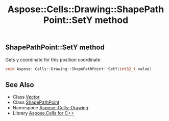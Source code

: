 ﻿---
title: Aspose::Cells::Drawing::ShapePathPoint::SetY method
linktitle: SetY
second_title: Aspose.Cells for C++ API Reference
description: 'Aspose::Cells::Drawing::ShapePathPoint::SetY method. Gets y coordinate for this position coordinate in C++.'
type: docs
weight: 900
url: /cpp/aspose.cells.drawing/shapepathpoint/sety/
---
## ShapePathPoint::SetY method


Gets y coordinate for this position coordinate.

```cpp
void Aspose::Cells::Drawing::ShapePathPoint::SetY(int32_t value)
```

## See Also

* Class [Vector](../../../aspose.cells/vector/)
* Class [ShapePathPoint](../)
* Namespace [Aspose::Cells::Drawing](../../)
* Library [Aspose.Cells for C++](../../../)
